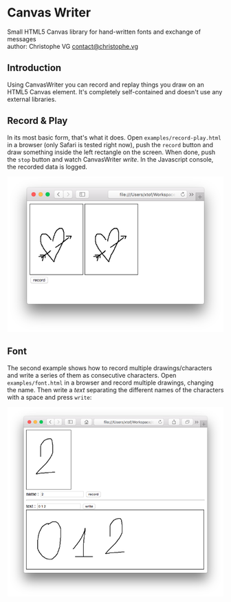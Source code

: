 # Canvas Writer
Small HTML5 Canvas library for hand-written fonts and exchange of messages  
author: Christophe VG <contact@christophe.vg>

## Introduction

Using CanvasWriter you can record and replay things you draw on an HTML5 Canvas element. It's completely self-contained and doesn't use any external libraries.

## Record & Play

In its most basic form, that's what it does. Open `examples/record-play.html` in a browser (only Safari is tested right now), push the `record` button and draw something inside the left rectangle on the screen. When done, push the `stop` button and watch CanvasWriter _write_. In the Javascript console, the recorded data is logged.

![Record & Play](assets/record-play.png)

## Font

The second example shows how to record multiple drawings/characters and write a series of them as consecutive characters. Open `examples/font.html` in a browser and record multiple drawings, changing the name. Then write a _text_ separating the different names of the characters with a space and press `write`:

![Font](assets/font.png)
